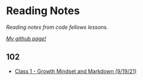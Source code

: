 # Reading Notes

*Reading notes from code fellows lessons.*


*[My github page!](https://github.com/sp00nes)*

## 102
- [Class 1 - Growth Mindset and Markdown (9/19/21)](102/class-01.md)


